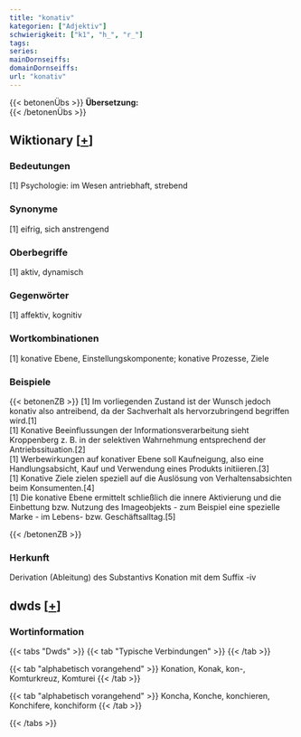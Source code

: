 ```yaml
---
title: "konativ"
kategorien: ["Adjektiv"]
schwierigkeit: ["k1", "h_", "r_"]
tags:
series:
mainDornseiffs:
domainDornseiffs:
url: "konativ"
---
```


{{< betonenÜbs >}}
**Übersetzung:**  
{{< /betonenÜbs >}}

## Wiktionary [[+](https://de.wiktionary.org/wiki/konativ)]

### Bedeutungen
[1] Psychologie: im Wesen antriebhaft, strebend  

### Synonyme
[1] eifrig, sich anstrengend  

### Oberbegriffe
[1] aktiv, dynamisch  

### Gegenwörter
[1] affektiv, kognitiv  

### Wortkombinationen
[1] konative Ebene, Einstellungskomponente; konative Prozesse, Ziele  

### Beispiele
{{< betonenZB >}}
[1] Im vorliegenden Zustand ist der Wunsch jedoch konativ also antreibend, da der Sachverhalt als hervorzubringend begriffen wird.[1]  
[1] Konative Beeinflussungen der Informationsverarbeitung sieht Kroppenberg z. B. in der selektiven Wahrnehmung entsprechend der Antriebssituation.[2]  
[1] Werbewirkungen auf konativer Ebene soll Kaufneigung, also eine Handlungsabsicht, Kauf und Verwendung eines Produkts initiieren.[3]  
[1] Konative Ziele zielen speziell auf die Auslösung von Verhaltensabsichten beim Konsumenten.[4]  
[1]  Die konative Ebene ermittelt schließlich die innere Aktivierung und die Einbettung bzw. Nutzung des Imageobjekts - zum Beispiel eine spezielle Marke - im Lebens- bzw. Geschäftsalltag.[5]  

{{< /betonenZB >}}
### Herkunft
Derivation (Ableitung) des Substantivs Konation mit dem Suffix -iv  



## dwds [[+](https://www.dwds.de/wb/konativ)]

### Wortinformation
{{< tabs "Dwds" >}}
{{< tab "Typische Verbindungen" >}}
{{< /tab >}}

{{< tab "alphabetisch vorangehend" >}}
Konation, Konak, kon-, Komturkreuz, Komturei
{{< /tab >}}

{{< tab "alphabetisch vorangehend" >}}
Koncha, Konche, konchieren, Konchifere, konchiform
{{< /tab >}}

{{< /tabs >}}

